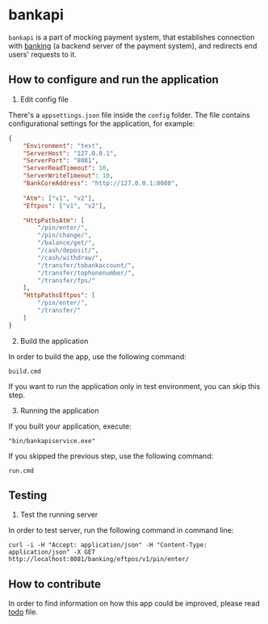 # bankapi

`bankapi` is a part of mocking payment system, that establishes connection with [banking](https://github.com/alexeysp11/banking) (a backend server of the payment system), and redirects end users' requests to it. 

## How to configure and run the application 

1. Edit config file 

There's a `appsettings.json` file inside the `config` folder. The file contains configurational settings for the application, for example:
```JSON 
{
    "Environment": "test", 
    "ServerHost": "127.0.0.1", 
    "ServerPort": "8081", 
    "ServerReadTimeout": 10,
    "ServerWriteTimeout": 10,
    "BankCoreAddress": "http://127.0.0.1:8080",
    
    "Atm": ["v1", "v2"],
    "Eftpos": ["v1", "v2"], 

    "HttpPathsAtm": [
        "/pin/enter/", 
        "/pin/change/",
        "/balance/get/",
        "/cash/deposit/",
        "/cash/withdraw/",
        "/transfer/tobankaccount/",
        "/transfer/tophonenumber/",
        "/transfer/fps/"
    ],
    "HttpPathsEftpos": [
        "/pin/enter/",
        "/transfer/"
    ]
}
```

2. Build the application 

In order to build the app, use the following command: 
```
build.cmd
```

If you want to run the application only in test environment, you can skip this step. 

3. Running the application 

If you built your application, execute: 
```
"bin/bankapiservice.exe"
```

If you skipped the previous step, use the following command: 
```
run.cmd
```

<!--
If the app is already built, you can deploy it as Windows Service:
1. Create a folder for hosting Windows Service (e.g. `D:\Services\bankapi`); 
2. Copy all the files from `bin` folder into the specified folder; 
3. In `bin` folder you will also be able to find batch files to install and uninstall Windows Service (filenames: `install.bat` and `uninstall.bat` respectively). Make sure that all of these files are copied into a folder for hosting the service;
4. Open file `install.bat` with any text editor and check if the parameter `binPath` is equal to the path to the folder for hosting Windows Service; 
5. Run `install.bat` as administrator. 
-->

## Testing 

1. Test the running server 

In order to test server, run the following command in command line:  
```
curl -i -H "Accept: application/json" -H "Content-Type: application/json" -X GET http://localhost:8081/banking/eftpos/v1/pin/enter/
```

## How to contribute 

In order to find information on how this app could be improved, please read [todo](docs/todo.md) file. 
